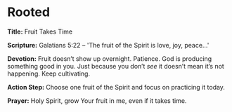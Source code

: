 # Rooted

**Title:** Fruit Takes Time

**Scripture:** Galatians 5:22 – 'The fruit of the Spirit is love, joy, peace...'

**Devotion:**
Fruit doesn’t show up overnight. Patience. God is producing something good in you. Just because you don’t *see* it doesn’t mean it’s not happening. Keep cultivating.

**Action Step:** Choose one fruit of the Spirit and focus on practicing it today.

**Prayer:**
Holy Spirit, grow Your fruit in me, even if it takes time.